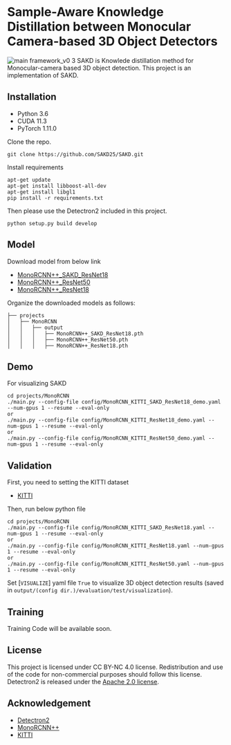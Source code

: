 # Sample-Aware Knowledge Distillation between Monocular Camera-based 3D Object Detectors
![main framework_v0 3](https://github.com/user-attachments/assets/d33e52d9-b7bf-48d2-b2d6-623690f0865f)
SAKD is Knowlede distillation method for Monocular-camera based 3D object detection. This project is an implementation of SAKD.



## Installation

* Python 3.6
* CUDA 11.3
* PyTorch 1.11.0 


Clone the repo.
```
git clone https://github.com/SAKD25/SAKD.git
```


Install requirements
```
apt-get update
apt-get install libboost-all-dev
apt-get install libgl1
pip install -r requirements.txt
```

Then please use the Detectron2 included in this project.
```
python setup.py build develop
```



## Model
Download model from below link
* [MonoRCNN++_SAKD_ResNet18](https://drive.google.com/file/d/1xhHFEk5jpAjinyC_9a98yHQgZdhMkfEL/view?usp=sharing)
* [MonoRCNN++_ResNet50](https://drive.google.com/file/d/1WiPAvhNYNG510hpYseMvLm6Ko2LrmfHI/view?usp=sharing)
* [MonoRCNN++_ResNet18](https://drive.google.com/file/d/1aY2UYUclbXQoZTFjE3k5iCDEnpCYBdct/view?usp=sharing)

Organize the downloaded models as follows:
```
├── projects
│   ├── MonoRCNN
│   │   ├── output
│   │   │   ├── MonoRCNN++_SAKD_ResNet18.pth   
│   │   │   ├── MonoRCNN++_ResNet50.pth
│   │   │   ├── MonoRCNN++_ResNet18.pth
```

## Demo
For visualizing SAKD
```
cd projects/MonoRCNN
./main.py --config-file config/MonoRCNN_KITTI_SAKD_ResNet18_demo.yaml --num-gpus 1 --resume --eval-only
or
./main.py --config-file config/MonoRCNN_KITTI_ResNet18_demo.yaml --num-gpus 1 --resume --eval-only
or
./main.py --config-file config/MonoRCNN_KITTI_ResNet50_demo.yaml --num-gpus 1 --resume --eval-only
```


## Validation

First, you need to setting the KITTI dataset

* [KITTI](projects/KITTI/README.md)

Then, run below python file

```
cd projects/MonoRCNN
./main.py --config-file config/MonoRCNN_KITTI_SAKD_ResNet18.yaml --num-gpus 1 --resume --eval-only
or
./main.py --config-file config/MonoRCNN_KITTI_ResNet18.yaml --num-gpus 1 --resume --eval-only
or
./main.py --config-file config/MonoRCNN_KITTI_ResNet50.yaml --num-gpus 1 --resume --eval-only
```
Set [`VISUALIZE`] yaml file `True` to visualize 3D object detection results (saved in `output/(config dir.)/evaluation/test/visualization`).


## Training
Training Code will be available soon.

## License
This project is licensed under CC BY-NC 4.0 license. Redistribution and use of the code for non-commercial purposes should follow this license.
Detectron2 is released under the [Apache 2.0 license](LICENSE).


## Acknowledgement
* [Detectron2](https://github.com/facebookresearch/detectron2)
* [MonoRCNN++](https://github.com/Rock-100/MonoDet)
* [KITTI](https://www.cvlibs.net/datasets/kitti/index.php)
